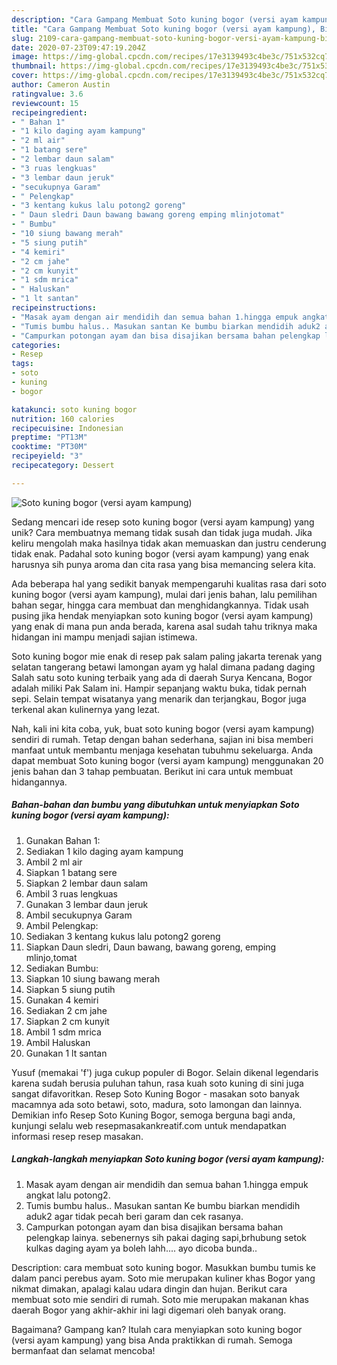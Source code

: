 ```yaml
---
description: "Cara Gampang Membuat Soto kuning bogor (versi ayam kampung), Bisa Manjain Lidah"
title: "Cara Gampang Membuat Soto kuning bogor (versi ayam kampung), Bisa Manjain Lidah"
slug: 2109-cara-gampang-membuat-soto-kuning-bogor-versi-ayam-kampung-bisa-manjain-lidah
date: 2020-07-23T09:47:19.204Z
image: https://img-global.cpcdn.com/recipes/17e3139493c4be3c/751x532cq70/soto-kuning-bogor-versi-ayam-kampung-foto-resep-utama.jpg
thumbnail: https://img-global.cpcdn.com/recipes/17e3139493c4be3c/751x532cq70/soto-kuning-bogor-versi-ayam-kampung-foto-resep-utama.jpg
cover: https://img-global.cpcdn.com/recipes/17e3139493c4be3c/751x532cq70/soto-kuning-bogor-versi-ayam-kampung-foto-resep-utama.jpg
author: Cameron Austin
ratingvalue: 3.6
reviewcount: 15
recipeingredient:
- " Bahan 1"
- "1 kilo daging ayam kampung"
- "2 ml air"
- "1 batang sere"
- "2 lembar daun salam"
- "3 ruas lengkuas"
- "3 lembar daun jeruk"
- "secukupnya Garam"
- " Pelengkap"
- "3 kentang kukus lalu potong2 goreng"
- " Daun sledri Daun bawang bawang goreng emping mlinjotomat"
- " Bumbu"
- "10 siung bawang merah"
- "5 siung putih"
- "4 kemiri"
- "2 cm jahe"
- "2 cm kunyit"
- "1 sdm mrica"
- " Haluskan"
- "1 lt santan"
recipeinstructions:
- "Masak ayam dengan air mendidih dan semua bahan 1.hingga empuk angkat lalu potong2."
- "Tumis bumbu halus.. Masukan santan Ke bumbu biarkan mendidih aduk2 agar tidak pecah beri garam dan cek rasanya."
- "Campurkan potongan ayam dan bisa disajikan bersama bahan pelengkap lainya. sebenernys sih pakai daging sapi,brhubung setok kulkas daging ayam ya boleh lahh.... ayo dicoba bunda.."
categories:
- Resep
tags:
- soto
- kuning
- bogor

katakunci: soto kuning bogor 
nutrition: 160 calories
recipecuisine: Indonesian
preptime: "PT13M"
cooktime: "PT30M"
recipeyield: "3"
recipecategory: Dessert

---
```



![Soto kuning bogor (versi ayam kampung)](https://img-global.cpcdn.com/recipes/17e3139493c4be3c/751x532cq70/soto-kuning-bogor-versi-ayam-kampung-foto-resep-utama.jpg)

Sedang mencari ide resep soto kuning bogor (versi ayam kampung) yang unik? Cara membuatnya memang tidak susah dan tidak juga mudah. Jika keliru mengolah maka hasilnya tidak akan memuaskan dan justru cenderung tidak enak. Padahal soto kuning bogor (versi ayam kampung) yang enak harusnya sih punya aroma dan cita rasa yang bisa memancing selera kita.

Ada beberapa hal yang sedikit banyak mempengaruhi kualitas rasa dari soto kuning bogor (versi ayam kampung), mulai dari jenis bahan, lalu pemilihan bahan segar, hingga cara membuat dan menghidangkannya. Tidak usah pusing jika hendak menyiapkan soto kuning bogor (versi ayam kampung) yang enak di mana pun anda berada, karena asal sudah tahu triknya maka hidangan ini mampu menjadi sajian istimewa.

Soto kuning bogor mie enak di resep pak salam paling jakarta terenak yang selatan tangerang betawi lamongan ayam yg halal dimana padang daging Salah satu soto kuning terbaik yang ada di daerah Surya Kencana, Bogor adalah miliki Pak Salam ini. Hampir sepanjang waktu buka, tidak pernah sepi. Selain tempat wisatanya yang menarik dan terjangkau, Bogor juga terkenal akan kulinernya yang lezat.


Nah, kali ini kita coba, yuk, buat soto kuning bogor (versi ayam kampung) sendiri di rumah. Tetap dengan bahan sederhana, sajian ini bisa memberi manfaat untuk membantu menjaga kesehatan tubuhmu sekeluarga. Anda dapat membuat Soto kuning bogor (versi ayam kampung) menggunakan 20 jenis bahan dan 3 tahap pembuatan. Berikut ini cara untuk membuat hidangannya.

<!--inarticleads1-->

##### Bahan-bahan dan bumbu yang dibutuhkan untuk menyiapkan Soto kuning bogor (versi ayam kampung):

1. Gunakan  Bahan 1:
1. Sediakan 1 kilo daging ayam kampung
1. Ambil 2 ml air
1. Siapkan 1 batang sere
1. Siapkan 2 lembar daun salam
1. Ambil 3 ruas lengkuas
1. Gunakan 3 lembar daun jeruk
1. Ambil secukupnya Garam
1. Ambil  Pelengkap:
1. Sediakan 3 kentang kukus lalu potong2 goreng
1. Siapkan  Daun sledri, Daun bawang, bawang goreng, emping mlinjo,tomat
1. Sediakan  Bumbu:
1. Siapkan 10 siung bawang merah
1. Siapkan 5 siung putih
1. Gunakan 4 kemiri
1. Sediakan 2 cm jahe
1. Siapkan 2 cm kunyit
1. Ambil 1 sdm mrica
1. Ambil  Haluskan
1. Gunakan 1 lt santan


Yusuf (memakai &#39;f&#39;) juga cukup populer di Bogor. Selain dikenal legendaris karena sudah berusia puluhan tahun, rasa kuah soto kuning di sini juga sangat difavoritkan. Resep Soto Kuning Bogor - masakan soto banyak macamnya ada soto betawi, soto, madura, soto lamongan dan lainnya. Demikian info Resep Soto Kuning Bogor, semoga berguna bagi anda, kunjungi selalu web resepmasakankreatif.com untuk mendapatkan informasi resep resep masakan. 

<!--inarticleads2-->

##### Langkah-langkah menyiapkan Soto kuning bogor (versi ayam kampung):

1. Masak ayam dengan air mendidih dan semua bahan 1.hingga empuk angkat lalu potong2.
1. Tumis bumbu halus.. Masukan santan Ke bumbu biarkan mendidih aduk2 agar tidak pecah beri garam dan cek rasanya.
1. Campurkan potongan ayam dan bisa disajikan bersama bahan pelengkap lainya. sebenernys sih pakai daging sapi,brhubung setok kulkas daging ayam ya boleh lahh.... ayo dicoba bunda..


Description: cara membuat soto kuning bogor. Masukkan bumbu tumis ke dalam panci perebus ayam. Soto mie merupakan kuliner khas Bogor yang nikmat dimakan, apalagi kalau udara dingin dan hujan. Berikut cara membuat soto mie sendiri di rumah. Soto mie merupakan makanan khas daerah Bogor yang akhir-akhir ini lagi digemari oleh banyak orang. 

Bagaimana? Gampang kan? Itulah cara menyiapkan soto kuning bogor (versi ayam kampung) yang bisa Anda praktikkan di rumah. Semoga bermanfaat dan selamat mencoba!
